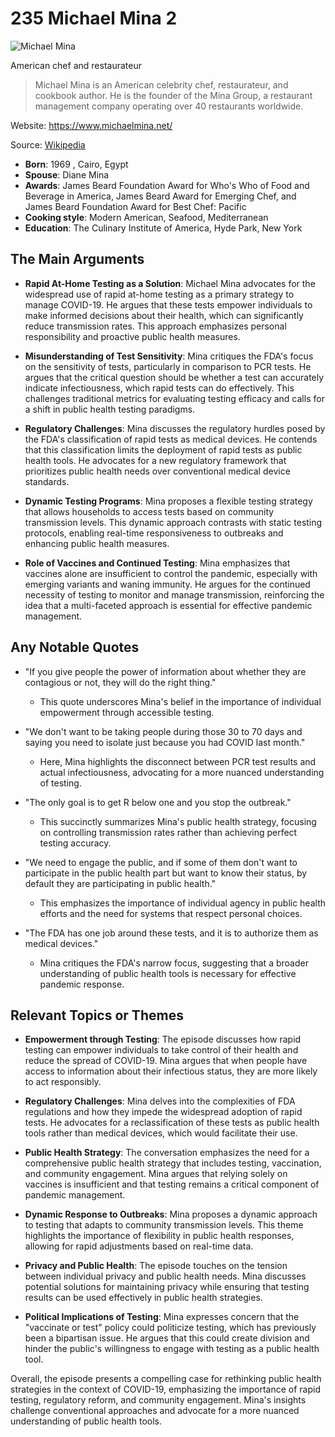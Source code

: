 # 235 Michael Mina 2


![Michael Mina](https://encrypted-tbn0.gstatic.com/images?q=tbn:ANd9GcREeVljVnC-BDcvdirY7hxYpcbsBWEWIKNVjHaskthABQFmDmnHcZqEbg&s=0)

American chef and restaurateur

> Michael Mina is an American celebrity chef, restaurateur, and cookbook author. He is the founder of the Mina Group, a restaurant management company operating over 40 restaurants worldwide.

Website: https://www.michaelmina.net/

Source: [Wikipedia](https://en.wikipedia.org/wiki/Michael_Mina)

- **Born**: 1969 , Cairo, Egypt
- **Spouse**: Diane Mina
- **Awards**: James Beard Foundation Award for Who's Who of Food and Beverage in America, James Beard Award for Emerging Chef, and James Beard Foundation Award for Best Chef: Pacific
- **Cooking style**: Modern American, Seafood, Mediterranean
- **Education**: The Culinary Institute of America, Hyde Park, New York


## The Main Arguments

- **Rapid At-Home Testing as a Solution**: Michael Mina advocates for the widespread use of rapid at-home testing as a primary strategy to manage COVID-19. He argues that these tests empower individuals to make informed decisions about their health, which can significantly reduce transmission rates. This approach emphasizes personal responsibility and proactive public health measures.

- **Misunderstanding of Test Sensitivity**: Mina critiques the FDA's focus on the sensitivity of tests, particularly in comparison to PCR tests. He argues that the critical question should be whether a test can accurately indicate infectiousness, which rapid tests can do effectively. This challenges traditional metrics for evaluating testing efficacy and calls for a shift in public health testing paradigms.

- **Regulatory Challenges**: Mina discusses the regulatory hurdles posed by the FDA's classification of rapid tests as medical devices. He contends that this classification limits the deployment of rapid tests as public health tools. He advocates for a new regulatory framework that prioritizes public health needs over conventional medical device standards.

- **Dynamic Testing Programs**: Mina proposes a flexible testing strategy that allows households to access tests based on community transmission levels. This dynamic approach contrasts with static testing protocols, enabling real-time responsiveness to outbreaks and enhancing public health measures.

- **Role of Vaccines and Continued Testing**: Mina emphasizes that vaccines alone are insufficient to control the pandemic, especially with emerging variants and waning immunity. He argues for the continued necessity of testing to monitor and manage transmission, reinforcing the idea that a multi-faceted approach is essential for effective pandemic management.

## Any Notable Quotes

- "If you give people the power of information about whether they are contagious or not, they will do the right thing."
  - This quote underscores Mina's belief in the importance of individual empowerment through accessible testing.

- "We don't want to be taking people during those 30 to 70 days and saying you need to isolate just because you had COVID last month."
  - Here, Mina highlights the disconnect between PCR test results and actual infectiousness, advocating for a more nuanced understanding of testing.

- "The only goal is to get R below one and you stop the outbreak."
  - This succinctly summarizes Mina's public health strategy, focusing on controlling transmission rates rather than achieving perfect testing accuracy.

- "We need to engage the public, and if some of them don't want to participate in the public health part but want to know their status, by default they are participating in public health."
  - This emphasizes the importance of individual agency in public health efforts and the need for systems that respect personal choices.

- "The FDA has one job around these tests, and it is to authorize them as medical devices."
  - Mina critiques the FDA's narrow focus, suggesting that a broader understanding of public health tools is necessary for effective pandemic response.

## Relevant Topics or Themes

- **Empowerment through Testing**: The episode discusses how rapid testing can empower individuals to take control of their health and reduce the spread of COVID-19. Mina argues that when people have access to information about their infectious status, they are more likely to act responsibly.

- **Regulatory Challenges**: Mina delves into the complexities of FDA regulations and how they impede the widespread adoption of rapid tests. He advocates for a reclassification of these tests as public health tools rather than medical devices, which would facilitate their use.

- **Public Health Strategy**: The conversation emphasizes the need for a comprehensive public health strategy that includes testing, vaccination, and community engagement. Mina argues that relying solely on vaccines is insufficient and that testing remains a critical component of pandemic management.

- **Dynamic Response to Outbreaks**: Mina proposes a dynamic approach to testing that adapts to community transmission levels. This theme highlights the importance of flexibility in public health responses, allowing for rapid adjustments based on real-time data.

- **Privacy and Public Health**: The episode touches on the tension between individual privacy and public health needs. Mina discusses potential solutions for maintaining privacy while ensuring that testing results can be used effectively in public health strategies.

- **Political Implications of Testing**: Mina expresses concern that the "vaccinate or test" policy could politicize testing, which has previously been a bipartisan issue. He argues that this could create division and hinder the public's willingness to engage with testing as a public health tool.

Overall, the episode presents a compelling case for rethinking public health strategies in the context of COVID-19, emphasizing the importance of rapid testing, regulatory reform, and community engagement. Mina's insights challenge conventional approaches and advocate for a more nuanced understanding of public health tools.